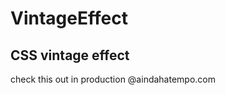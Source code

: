 # VintageEffect
CSS vintage effect
--------------------------

check this out in production @aindahatempo.com
